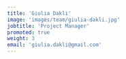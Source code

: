 ```yaml
---
title: 'Giulia Dakli'
image: 'images/team/giulia-dakli.jpg'
jobtitle: 'Project Manager'
promoted: true
weight: 3
email: 'giulia.dakli@gmail.com'
---
```

